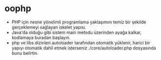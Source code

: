 # oophp
- PHP için nesne yönelimli programlama yaklaşımını temiz bir şekilde gerçeklemeyi sağlayan iskelet yapısı.
- Java'da olduğu gibi sistem main metodu üzerinden ayağa kalkar, kodlamaya buradan başlayın.
- php ve libs dizinleri autoloader tarafından otomatik yüklenir, harici bir yapıyı otomatik dahil etmek isterseniz ./core/autoloader.php dosyasında bunu belirtin.
